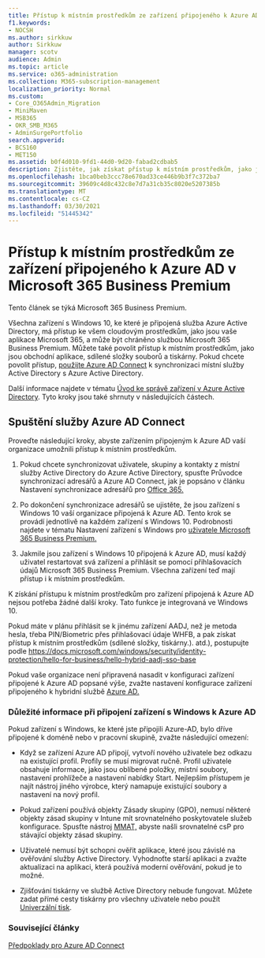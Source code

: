 ```yaml
---
title: Přístup k místním prostředkům ze zařízení připojeného k Azure AD v Microsoft 365 Business
f1.keywords:
- NOCSH
ms.author: sirkkuw
author: Sirkkuw
manager: scotv
audience: Admin
ms.topic: article
ms.service: o365-administration
ms.collection: M365-subscription-management
localization_priority: Normal
ms.custom:
- Core_O365Admin_Migration
- MiniMaven
- MSB365
- OKR_SMB_M365
- AdminSurgePortfolio
search.appverid:
- BCS160
- MET150
ms.assetid: b0f4d010-9fd1-44d0-9d20-fabad2cdbab5
description: Zjistěte, jak získat přístup k místním prostředkům, jako jsou obchodní aplikace, sdílené složky a tiskárny z zařízení s Windows 10 připojeného k Azure Active Directory.
ms.openlocfilehash: 1bca0beb3ccc78e670ad33ce446b9b3f7c372ba7
ms.sourcegitcommit: 39609c4d8c432c8e7d7a31cb35c8020e5207385b
ms.translationtype: MT
ms.contentlocale: cs-CZ
ms.lasthandoff: 03/30/2021
ms.locfileid: "51445342"
---
```

# <a name="access-on-premises-resources-from-an-azure-ad-joined-device-in-microsoft-365-business-premium"></a>Přístup k místním prostředkům ze zařízení připojeného k Azure AD v Microsoft 365 Business Premium

Tento článek se týká Microsoft 365 Business Premium.

Všechna zařízení s Windows 10, ke které je připojená služba Azure Active Directory, má přístup ke všem cloudovým prostředkům, jako jsou vaše aplikace Microsoft 365, a může být chráněno službou Microsoft 365 Business Premium. Můžete také povolit přístup k místním prostředkům, jako jsou obchodní aplikace, sdílené složky souborů a tiskárny. Pokud chcete povolit přístup, [použijte Azure AD Connect](/azure/active-directory/connect/active-directory-aadconnect) k synchronizaci místní služby Active Directory s Azure Active Directory. 

Další informace najdete v tématu [Úvod ke správě zařízení v Azure Active Directory](/azure/active-directory/device-management-introduction).
Tyto kroky jsou také shrnuty v následujících částech.
 
## <a name="run-azure-ad-connect"></a>Spuštění služby Azure AD Connect

Proveďte následující kroky, abyste zařízením připojeným k Azure AD vaší organizace umožnili přístup k místním prostředkům.
  
1. Pokud chcete synchronizovat uživatele, skupiny a kontakty z místní služby Active Directory do Azure Active Directory, spusťte Průvodce synchronizací adresářů a Azure AD Connect, jak je popsáno v článku Nastavení synchronizace adresářů pro [Office 365.](../enterprise/set-up-directory-synchronization.md)
    
2. Po dokončení synchronizace adresářů se ujistěte, že jsou zařízení s Windows 10 vaší organizace připojená k Azure AD. Tento krok se provádí jednotlivě na každém zařízení s Windows 10. Podrobnosti najdete v tématu Nastavení zařízení s Windows pro [uživatele Microsoft 365 Business Premium.](set-up-windows-devices.md) 
    
3. Jakmile jsou zařízení s Windows 10 připojená k Azure AD, musí každý uživatel restartovat svá zařízení a přihlásit se pomocí přihlašovacích údajů Microsoft 365 Business Premium. Všechna zařízení teď mají přístup i k místním prostředkům.
    
K získání přístupu k místním prostředkům pro zařízení připojená k Azure AD nejsou potřeba žádné další kroky. Tato funkce je integrovaná ve Windows 10. 

Pokud máte v plánu přihlásit se k jinému zařízení AADJ, než je metoda hesla, třeba PIN/Biometric přes přihlašovací údaje WHFB, a pak získat přístup k místním prostředkům (sdílené složky, tiskárny.). atd.), postupujte podle https://docs.microsoft.com/windows/security/identity-protection/hello-for-business/hello-hybrid-aadj-sso-base
  
Pokud vaše organizace není připravená nasadit v konfiguraci zařízení připojené k Azure AD popsané výše, zvažte nastavení konfigurace zařízení připojeného k hybridní službě [Azure AD.](manage-windows-devices.md)
  
### <a name="considerations-when-you-join-windows-devices-to-azure-ad"></a>Důležité informace při připojení zařízení s Windows k Azure AD

Pokud zařízení s Windows, ke které jste připojili Azure-AD, bylo dříve připojené k doméně nebo v pracovní skupině, zvažte následující omezení:
  
- Když se zařízení Azure AD připojí, vytvoří nového uživatele bez odkazu na existující profil. Profily se musí migrovat ručně. Profil uživatele obsahuje informace, jako jsou oblíbené položky, místní soubory, nastavení prohlížeče a nastavení nabídky Start. Nejlepším přístupem je najít nástroj jiného výrobce, který namapuje existující soubory a nastavení na nový profil.

- Pokud zařízení používá objekty Zásady skupiny (GPO), nemusí některé objekty zásad skupiny v Intune mít srovnatelného poskytovatele služeb konfigurace. [](/windows/configuration/provisioning-packages/how-it-pros-can-use-configuration-service-providers) Spusťte nástroj [MMAT,](https://www.microsoft.com/download/details.aspx?id=45520) abyste našli srovnatelné csP pro stávající objekty zásad skupiny.

- Uživatelé nemusí být schopni ověřit aplikace, které jsou závislé na ověřování služby Active Directory. Vyhodnoťte starší aplikaci a zvažte aktualizaci na aplikaci, která používá moderní ověřování, pokud je to možné.

- Zjišťování tiskárny ve službě Active Directory nebude fungovat. Můžete zadat přímé cesty tiskárny pro všechny uživatele nebo použít [Univerzální tisk](/universal-print/).

### <a name="related-articles"></a>Související články

[Předpoklady pro Azure AD Connect](https://docs.microsoft.com/azure/active-directory/hybrid/how-to-connect-install-prerequisites)
